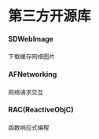 # 第三方开源库

#### SDWebImage
	下载缓存网络图片
	 
#### AFNetworking
	网络请求交互

#### RAC(ReactiveObjC)
	函数响应式编程
	

